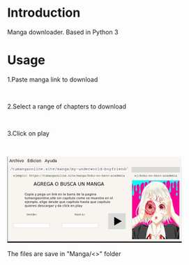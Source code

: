 Introduction
=====

Manga downloader. Based in Python 3 


Usage
=====

<p>1.Paste manga link to download</p><br>
<p>2.Select a range of chapters to download</p><br>
<p>3.Click on play</p><br>

![Image text](https://github.com/DragonyteEvol/drmanga_downloader/blob/master/steps.gif)

<p>The files are save in "Manga/<<name_manga>>" folder</p>
